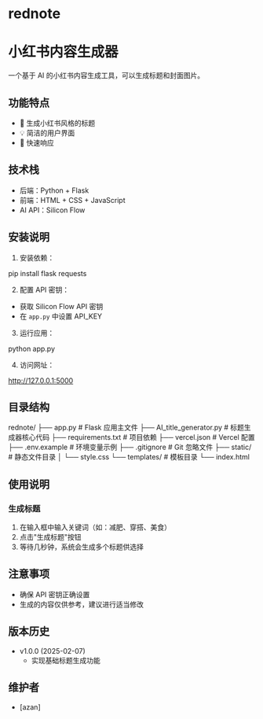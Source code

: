 # rednote
# 小红书内容生成器

一个基于 AI 的小红书内容生成工具，可以生成标题和封面图片。

## 功能特点

- 🎯 生成小红书风格的标题
- 💡 简洁的用户界面
- 🚀 快速响应

## 技术栈

- 后端：Python + Flask
- 前端：HTML + CSS + JavaScript
- AI API：Silicon Flow

## 安装说明

1. 安装依赖：

pip install flask requests

2. 配置 API 密钥：
- 获取 Silicon Flow API 密钥
- 在 `app.py` 中设置 API_KEY

3. 运行应用：

python app.py

4. 访问网址：

http://127.0.0.1:5000

## 目录结构

rednote/
├── app.py # Flask 应用主文件
├── AI_title_generator.py # 标题生成器核心代码
├── requirements.txt # 项目依赖
├── vercel.json # Vercel 配置
├── .env.example # 环境变量示例
├── .gitignore # Git 忽略文件
├── static/ # 静态文件目录
│ └── style.css
└── templates/ # 模板目录
└── index.html



## 使用说明

### 生成标题
1. 在输入框中输入关键词（如：减肥、穿搭、美食）
2. 点击"生成标题"按钮
3. 等待几秒钟，系统会生成多个标题供选择


## 注意事项

- 确保 API 密钥正确设置
- 生成的内容仅供参考，建议进行适当修改

## 版本历史

- v1.0.0 (2025-02-07)
  - 实现基础标题生成功能

## 维护者

- [azan]

